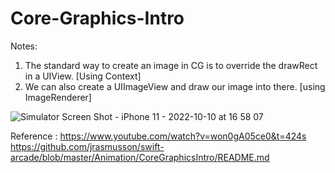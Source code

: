 # Core-Graphics-Intro



Notes:

1. The standard way to create an image in CG is to override the drawRect in a UIView. [Using Context]
2. We can also create a UIImageView and draw our image into there. [using ImageRenderer]



![Simulator Screen Shot - iPhone 11 - 2022-10-10 at 16 58 07](https://user-images.githubusercontent.com/25403723/194856339-67869239-3128-4046-aadc-6139d842de3c.jpg)






Reference :
https://www.youtube.com/watch?v=won0gA05ce0&t=424s
https://github.com/jrasmusson/swift-arcade/blob/master/Animation/CoreGraphicsIntro/README.md

